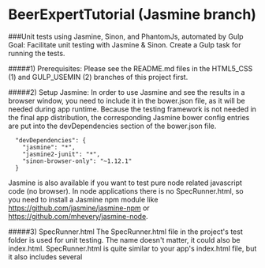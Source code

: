 BeerExpertTutorial (Jasmine branch)
==================

###Unit tests using Jasmine, Sinon, and PhantomJs, automated by Gulp
Goal: Facilitate unit testing with Jasmine & Sinon. Create a Gulp task for running the tests.

#####1) Prerequisites:
Please see the README.md files in the HTML5_CSS (1) and GULP_USEMIN (2) branches of this project first.

#####2) Setup Jasmine:
In order to use Jasmine and see the results in a browser window, you need to include it in the bower.json file,
as it will be needed during app runtime.
Because the testing framework is not needed in the final app distribution,
the corresponding Jasmine bower config entries are put into the devDependencies section of the bower.json file.
```
  "devDependencies": {
    "jasmine": "*",
    "jasmine2-junit": "*",
    "sinon-browser-only": "~1.12.1"
  }
```
Jasmine is also available if you want to test pure node related javascript code (no browser). In node applications
there is no SpecRunner.html, so you need to install a Jasmine npm module like https://github.com/jasmine/jasmine-npm or
https://github.com/mhevery/jasmine-node.

#####3) SpecRunner.html
The SpecRunner.html file in the project's test folder is used for unit testing. The name doesn't matter, it could also
be index.html. SpecRunner.html is quite similar to your app's index.html file, but it also includes several <script>
tags for Jasmine / Sinon and <script> tags for the unit test files (specs). See the part which is added to the
BeerExpertTutorial's index.html file and saved to SpecRunner.html in the test folder of the BeerExpert Tutorial:
```
    <!-- DevDependencies for testing -->
    <link rel="shortcut icon" type="image/png" href="../bower_components/jasmine/images/jasmine_favicon.png">
    <link rel="stylesheet" href="../bower_components/jasmine/lib/jasmine-core/jasmine.css"/>
    <script src="../bower_components/jasmine/lib/jasmine-core/jasmine.js"></script>
    <script src="../bower_components/jasmine/lib/jasmine-core/jasmine-html.js"></script>
    <script src="../bower_components/jasmine/lib/jasmine-core/boot.js"></script>
    <script src="../bower_components/sinon-browser-only/sinon.js"></script>
    <!-- Unit testing modules -->
    <script src="fixtures/beerExpertFixture.js"></script>
    <script src="specs/beerExpertModel.spec.js"></script>
    <script src="specs/beerExpertCollection.spec.js"></script>
    <script src="specs/beerExpertItemview.spec.js"></script>
    <script src="specs/beerExpertListview.spec.js"></script>
```

#####4) jasmine2-junit
https://github.com/sandermak/jasmine2-junit

By default, Jasmine 2.0 only provides a ConsoleReporter and HtmlReporter. Neither are suitable for reporting in
a CI build. This project adds a JUnitXmlReporter which outputs JUnit compliant testreports. The reporter currently
only works when running specs with PhantomJS.

In order to setup jasmine2-junit, you need to add the following scripts to your spec runner html file:

```
    <!-- DevDependencies for testing -->
    <link rel="shortcut icon" type="image/png" href="../bower_components/jasmine/images/jasmine_favicon.png">
    <link rel="stylesheet" href="../bower_components/jasmine/lib/jasmine-core/jasmine.css"/>
    <script src="../bower_components/jasmine/lib/jasmine-core/jasmine.js"></script>
    <script src="../bower_components/jasmine/lib/jasmine-core/jasmine-html.js"></script>
    <script src="../bower_components/jasmine2-junit/jasmine2-junit.js"></script>
    <!-- This boot.js is a modified version of Jasmine's default boot.js! -->
    <script src="../bower_components/jasmine2-junit/boot.js"></script>
```

#####5) sinon-browser-only
Sinon is a nodejs module, meaning that it extensively uses node's internal require mechanism. My attempts to
create a browser-friendly version with "browserify" failed. As a result, using Sinon in a browser environment is not
possible at first glance. Fortunately, someone created a browser-friendly version, named "sinon-browser-only"
(https://www.npmjs.com/package/sinon-browser-only).

NOTE: Sinon is a node module and must be installed using npm. Sinon-browser-only is not a mode module. It can be installed
via bower:
```
bower install sinon-browser-only --save-dev
```

... or, if you just put an entry in the bower.json file (like in the devDependencies example above), install all the
bower modules by entering the following command in a terminal window and project folder:
```
bower install
```
NOTE: We COULD have used the Sinon node module, but this would have prevented running the SpecRunner.html in the browser.
We cannot specify a node module in a browser's script tag because the browser has no idea of node. Therefore, the
following is not possible:
```
<script src="../bower_components/sinon/lib/sinon.js"></script>
```
Instead, we have to use a Sinon compatible module for asynchronous script loading (like the browser via script tags).
There seem to be two competing modules available:

https://www.npmjs.com/package/sinon-browser-only
```
    "sinon-browser-only": "~1.12.1"
```

or https://github.com/blittle/sinon.js (which hasn't seen updates for quite some time)
```
    "sinonjs": "~1.10.2"
```

Only a node module is able to use the node Sinon module, like Grunt, Gulp, self-written modules, and of course
node itself.

#####6) Gulp test task
Of course we could just run the SpecRunner.html file from within WebStorm. But we already have a few Gulp tasks, and
a test task would neatly fit into it. A Gulp task always runs in a nodejs environment, as often mentioned before. We
therefore need a headless browser engine which let us use it from within a node module, which in our case is PhantomJs:
```
gulp.task("test", function() {
	return gulp.src("test/**/*.html")
		.pipe(jasminePhantomJs());
});
```
Although we run the test via Gulp (node), PhantomJs is not a node module. It is an executable (phantomjs.exe), which
provides a WebKit compatible headless browser engine together with a command line tool (REPL).

#####7) A Note on PhantomJS

PhantomJS is not a library for NodeJS. It's a separate environment, and code written for node is unlikely to be
compatible. In particular PhantomJS does not expose a Common JS package loader. It is an NPM wrapper and can be used to
conveniently make Phantom available. It is not a Node JS wrapper.

It is common to write standalone Phantomjs scripts which then can be driven from within a node program by spawning
phantom in a child process.

Many node modules which somehow depend on Phantomjs being installed on your workstation provide a convenient npm
installation wrapper. So, for example, if you specify gulp-jasmine2-phantomjs in package.json, PhantomJs will
automatically be installed as a dependency of it (see
node_modules/gulp-jasmine2-phantomjs/node_modules/phantomjs/lib/phantom/phantomjs.exe).

#####8) What can we do without the SpecRunner.html ?

Well, not much. The SpecRunner.html collects all references to source javascript files , app modules, testing framework,
and unit tests alike. Without the SpecRunner, who is going to tell PhantomJs which app files and which spec files to
load. Who integrates Jasmine and Sinon in all this?

PhantomJS provides a working jasmine runner example – all we have to do is download it and use it.
Once we got it, all we have to do is run the following command:
```
                        phantomjs /path/to/run-jasmine.js http://localhost/js/test/unit/
```
Obviously, this is not the complete picture. From the URL we recognize that we need access to the spec files through
a web server service (node?). And where do the app files come from? In summary, this is a mediocre placeholder for something
more elaborate. See coming KARMA branch's README.md.
